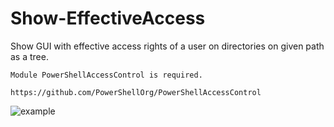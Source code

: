 # Show-EffectiveAccess

Show GUI with effective access rights of a user on directories on given path as a tree.

	Module PowerShellAccessControl is required.
	
	https://github.com/PowerShellOrg/PowerShellAccessControl
  
  ![example](https://github.com/amnich/Show-EffectiveAccess/blob/master/example.png)

